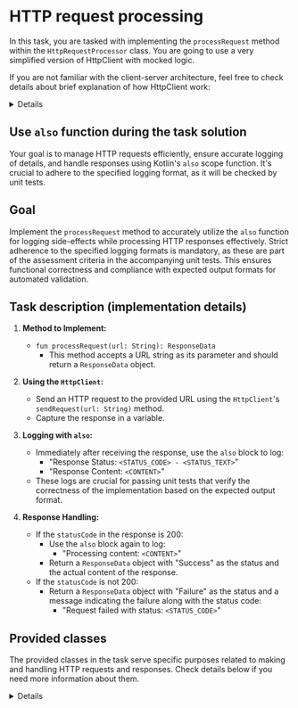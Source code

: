 # HTTP request processing

In this task, you are tasked with implementing the `processRequest` method within the `HttpRequestProcessor` class. You
are going to use a very simplified version of HttpClient with mocked logic.

If you are not familiar with the client-server architecture, feel free to check details about brief explanation of how
HttpClient work:
<details>
In very simple terms, an `HttpClient` is a tool used in programming to communicate over the internet. 
It sends requests to and receives responses from a web server using the HTTP protocol, 
which is the standard way of exchanging information on the web.

Here’s a breakdown of how it typically works:

1. **Sending a Request**: When you want to access information from a server (like a webpage, data from a database, or
   other resources), the `HttpClient` sends a request to the server. This request includes the URL (which specifies the
   address of the server and the specific page or data you want) and sometimes additional headers or data if needed.

2. **Receiving a Response**: After the server receives and processes the request, it sends back a response to
   the `HttpClient`. This response includes a status code (which tells if the request was successful or not), any data
   requested (like a webpage, image, or other data), and possibly some headers with extra information about the
   response.

3. **Handling the Response**: The `HttpClient` receives this response and processes it according to the needs of the
   application. For example, it might display data on a webpage, store it in a database, or use it in some other way.

In essence, an `HttpClient` acts as a messenger, sending requests to and receiving responses from a server, enabling
your applications to interact with different web services seamlessly.
</details>

## Use `also` function during the task solution

Your goal is to manage HTTP requests efficiently, ensure accurate logging of details, and handle responses using
Kotlin's `also` scope function. It's crucial to adhere to the specified logging format, as it will be checked by unit
tests.

## Goal

Implement the `processRequest` method to accurately utilize the `also` function for logging side-effects while
processing HTTP responses effectively. Strict adherence to the specified logging formats is mandatory, as these are part
of the assessment criteria in the accompanying unit tests. This ensures functional correctness and compliance with
expected output formats for automated validation.

## Task description (implementation details)

1. **Method to Implement:**
    - `fun processRequest(url: String): ResponseData`
        - This method accepts a URL string as its parameter and should return a `ResponseData` object.

2. **Using the `HttpClient`:**
    - Send an HTTP request to the provided URL using the `HttpClient`'s `sendRequest(url: String)` method.
    - Capture the response in a variable.

3. **Logging with `also`:**
    - Immediately after receiving the response, use the `also` block to log:
        - "Response Status: `<STATUS_CODE> - <STATUS_TEXT>`"
        - "Response Content: `<CONTENT>`"
    - These logs are crucial for passing unit tests that verify the correctness of the implementation based on the
      expected output format.

4. **Response Handling:**
    - If the `statusCode` in the response is 200:
        - Use the `also` block again to log:
            - "Processing content: `<CONTENT>`"
        - Return a `ResponseData` object with "Success" as the status and the actual content of the response.
    - If the `statusCode` is not 200:
        - Return a `ResponseData` object with "Failure" as the status and a message indicating the failure along with
          the status code:
            - "Request failed with status: `<STATUS_CODE>`"

## Provided classes

The provided classes in the task serve specific purposes related to making and handling HTTP requests and responses.
Check details below if you need more information about them.

<details>
Here's a brief overview of each:

1. **`HttpClient` Interface:**
    - **Purpose**: This interface defines the structure for an HTTP client class. It has one
      method, `sendRequest(url: String): HttpResponse`, which is intended to send an HTTP request to the specified URL
      and return an HTTP response.
    - **Functionality**: It acts as a contract for any class that implements it, ensuring they provide a specific
      implementation of the `sendRequest` method.

2. **`SimpleHttpClient` Class:**
    - **Purpose**: This class is an implementation of the `HttpClient` interface. It simulates the behavior of an HTTP
      client by providing a mock implementation of the `sendRequest` method.
    - **Functionality**: When the `sendRequest` method is called, it prints a message indicating the URL to which a
      request is being sent and returns a simulated `HttpResponse` object with hardcoded values (status code 200, status
      text "Success", and a generic response content). This is useful for testing without needing to connect to an
      actual external server.

3. **`HttpResponse` Data Class:**
    - **Purpose**: This data class represents the structure of an HTTP response.
    - **Functionality**: It holds three properties: `statusCode` (the HTTP status code of the response), `statusText` (a
      textual description of the status code), and `content` (the body of the response, which could be the data
      retrieved from a server). This class allows easy access and manipulation of these properties in the client code.

4. **`ResponseData` Data Class:**
    - **Purpose**: This class is used to format the final output of processing an HTTP request.
    - **Functionality**: It contains two properties: `status`, which indicates the outcome of the request (like "
      Success" or "Failure"), and `contentSummary`, which provides a summary or the actual content of the response. This
      class is useful for encapsulating the result of an HTTP request in a structured form that is easy to log or
      display.

</details>